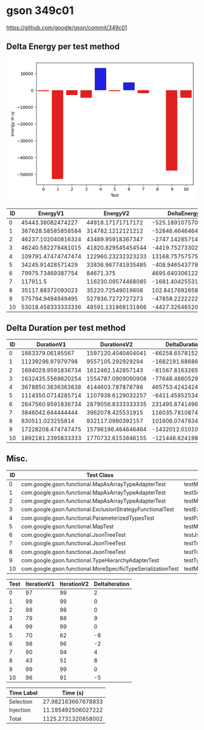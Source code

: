 # gson 349c01


https://github.com/google/gson/commit/349c01



## Delta Energy per test method

![](./gson_delta_energy_0_v.png)


| ID | EnergyV1 | EnergyV2 | DeltaEnergy | σV1 | σV2 |
| --- | --- | --- | --- | --- | --- |
| 0 | 45443.36082474227 | 44918.17171717172 | -525.1891075705498 | 17017.12438618699 | 16728.015365291318 |
| 1 | 367628.58585858584 | 314782.1212121212 | -52846.46464646462 | 622912.4621452187 | 567254.9872721764 |
| 2 | 46237.102040816324 | 43489.95918367347 | -2747.142857142855 | 16422.59207864046 | 14598.627005554788 |
| 3 | 46240.582278481015 | 41820.829545454544 | -4419.752733026471 | 28594.0300959712 | 10591.038010572895 |
| 4 | 109791.47474747474 | 122960.23232323233 | 13168.757575757583 | 104168.44044563411 | 110877.27226107763 |
| 5 | 34245.91428571429 | 33836.967741935485 | -408.94654377880215 | 3778.929405241108 | 3363.16282575016 |
| 6 | 79975.73469387754 | 84671.375 | 4695.6403061224555 | 51425.0994995815 | 51202.4891285916 |
| 7 | 117911.5 | 116230.09574468085 | -1681.404255319154 | 124789.03493614511 | 116379.92775142542 |
| 8 | 35117.88372093023 | 35220.72549019608 | 102.84176926584769 | 3933.0331523109303 | 3195.1104376778735 |
| 9 | 575794.9494949495 | 527936.7272727273 | -47858.22222222225 | 739410.9124700045 | 693548.2008515779 |
| 10 | 53018.458333333336 | 48591.131868131866 | -4427.32646520147 | 30413.980571892094 | 26650.955127600588 |

## Delta Duration per test method


| ID | DurationV1 | DurationsV2 | DeltaDuration |
| --- | --- | --- | --- |
| 0 | 1663379.06185567 | 1597120.4040404041 | -66258.65781526593 |
| 1 | 11239296.97979798 | 9557105.292929294 | -1682191.6868686862 |
| 2 | 1694029.9591836734 | 1612462.142857143 | -81567.81632653042 |
| 3 | 1632435.5569620254 | 1554787.0909090908 | -77648.46605293453 |
| 4 | 3678850.3636363638 | 4144603.787878788 | 465753.4242424243 |
| 5 | 1114350.0714285714 | 1107938.6129032257 | -6411.458525345661 |
| 6 | 2647560.9591836734 | 2879056.8333333335 | 231495.8741496601 |
| 7 | 3846042.644444444 | 3962078.425531915 | 116035.7810874707 |
| 8 | 830511.023255814 | 932117.0980392157 | 101606.07478340168 |
| 9 | 17228208.474747475 | 15796196.464646464 | -1432012.010101011 |
| 10 | 1892181.2395833333 | 1770732.6153846155 | -121448.62419871776 |

## Misc.

| ID | Test Class | Test Method |
| --- | --- | --- |
| 0 | com.google.gson.functional.MapAsArrayTypeAdapterTest | testMultipleEnableComplexKeyRegistrationHasNoEffect |
| 1 | com.google.gson.functional.MapAsArrayTypeAdapterTest | testSerializeComplexMapWithTypeAdapter |
| 2 | com.google.gson.functional.MapAsArrayTypeAdapterTest | testMapWithTypeVariableSerialization |
| 3 | com.google.gson.functional.ExclusionStrategyFunctionalTest | testExclusionStrategyWithMode |
| 4 | com.google.gson.functional.ParameterizedTypesTest | testParameterizedTypeWithCustomSerializer |
| 5 | com.google.gson.functional.MapTest | testMapSerializationWithIntegerKeys |
| 6 | com.google.gson.functional.JsonTreeTest | testJsonTreeToString |
| 7 | com.google.gson.functional.JsonTreeTest | testToJsonTreeObjectType |
| 8 | com.google.gson.functional.JsonTreeTest | testToJsonTree |
| 9 | com.google.gson.functional.TypeHierarchyAdapterTest | testTypeHierarchy |
| 10 | com.google.gson.functional.MoreSpecificTypeSerializationTest | testMapOfSubclassFields |




| Test | IterationV1 | IterationV2 | DeltaIteration |
| --- | --- | --- | --- |
| 0 | 97 | 99 | 2 |
| 1 | 99 | 99 | 0 |
| 2 | 98 | 98 | 0 |
| 3 | 79 | 88 | 9 |
| 4 | 99 | 99 | 0 |
| 5 | 70 | 62 | -8 |
| 6 | 98 | 96 | -2 |
| 7 | 90 | 94 | 4 |
| 8 | 43 | 51 | 8 |
| 9 | 99 | 99 | 0 |
| 10 | 96 | 91 | -5 |



| Time Label | Time (s) |
| --- | --- |
| Selection | 27.982163667678833 |
| Injection | 11.195492506027222 |
| Total | 1125.2731320858002 |



